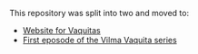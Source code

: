 This repository was split into two and moved to:

* [Website for Vaquitas](https://github.com/VilmaVaquita/vilmavaquita.github.io)
* [First eposode of the Vilma Vaquita series](https://github.com/VilmaVaquita/The-Moon-is-sinking)
